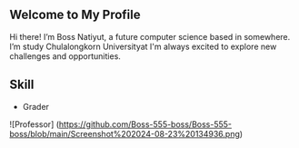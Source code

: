 ## Welcome to My Profile
Hi there! I’m Boss Natiyut, a future computer science based in somewhere. I’m study Chulalongkorn Universityat I'm always excited to explore new challenges and opportunities.

## Skill
- Grader

![Professor] (https://github.com/Boss-555-boss/Boss-555-boss/blob/main/Screenshot%202024-08-23%20134936.png)
<!--
**Boss-555-boss/Boss-555-boss** is a ✨ _special_ ✨ repository because its `README.md` (this file) appears on your GitHub profile.
![Professor Natee](https://github.com/user-attachments/assets/aa211225-f11a-4161-8acf-1b05a7729667)

Here are some ideas to get you started:

- 🔭 I’m currently working on ...
- 🌱 I’m currently learning ...
- 👯 I’m looking to collaborate on ...
- 🤔 I’m looking for help with ...
- 💬 Ask me about ...
- 📫 How to reach me: ...
- 😄 Pronouns: ...
- ⚡ Fun fact: ...
-->
